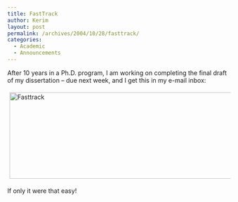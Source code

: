 ```yaml
---
title: FastTrack
author: Kerim
layout: post
permalink: /archives/2004/10/28/fasttrack/
categories:
  - Academic
  - Announcements
---
```

After 10 years in a Ph.D. program, I am working on completing the final draft of my dissertation &#8211; due next week, and I get this in my e-mail inbox:

<img src="http://test.oxus.net/images/fasttrack.jpg" height="197" width="572" border="0" hspace="5" vspace="5" alt="Fasttrack" title="Fasttrack" />

If only it were that easy!

